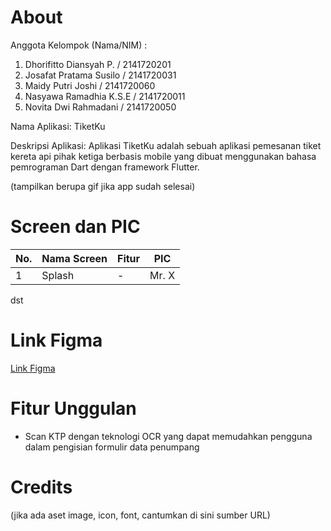 # About

Anggota Kelompok (Nama/NIM) :

1. Dhorifitto Diansyah P. / 2141720201
2. Josafat Pratama Susilo / 2141720031
3. Maidy Putri Joshi      / 2141720060
4. Nasyawa Ramadhia K.S.E / 2141720011
5. Novita Dwi Rahmadani   / 2141720050

Nama Aplikasi: TiketKu

Deskripsi Aplikasi:
Aplikasi TiketKu adalah sebuah aplikasi pemesanan tiket kereta api pihak ketiga berbasis mobile yang dibuat menggunakan bahasa pemrograman Dart dengan framework Flutter.

(tampilkan berupa gif jika app sudah selesai)

# Screen dan PIC

| No. | Nama Screen | Fitur | PIC
|-----|-------------|-------|-----|
| 1 | Splash        | -     | Mr. X |

dst


# Link Figma

[Link Figma](https://www.figma.com/file/9GjjCTbz8CVngw7S0I21sf/DHORIFFITO-DIANSYAH-PUTRA's-team-library?type=design&node-id=0%3A1&mode=design&t=cRNjatCPon3am4YQ-1)

# Fitur Unggulan

- Scan KTP dengan teknologi OCR yang dapat memudahkan pengguna dalam pengisian formulir data penumpang

# Credits

(jika ada aset image, icon, font, cantumkan di sini sumber URL)
